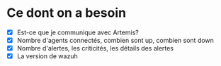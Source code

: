 
# Ce dont on a besoin

- [x] Est-ce que je communique avec Artemis?
- [x] Nombre d'agents connectés, combien sont up, combien sont down
- [x] Nombre d'alertes, les criticités, les détails des alertes
- [x] La version de wazuh
